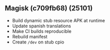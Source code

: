 ## Magisk (c709fb68) (25101)

- Build dynamic stub resource APK at runtime
- Update spanish translations
- Make CI builds reproducible
- Rebuild manifest
- Create `/dev` on stub cpio
